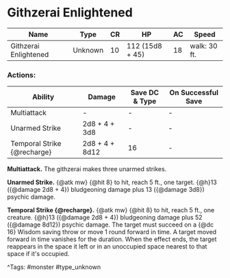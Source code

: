 # Githzerai Enlightened

| Name | Type | CR | HP | AC | Speed |
|------|------|----|----|----|-------|
| Githzerai Enlightened | Unknown | 10 | 112 (15d8 + 45) | 18 | walk: 30 ft. |

### Actions:

| Ability | Damage | Save DC & Type | On Successful Save |
|---------|--------|----------------|--------------------|
| Multiattack | - | - | - |
| Unarmed Strike | 2d8 + 4 + 3d8 | - | - |
| Temporal Strike {@recharge} | 2d8 + 4 + 8d12 | 16 | - |


**Multiattack.** The githzerai makes three unarmed strikes.

**Unarmed Strike.** {@atk mw} {@hit 8} to hit, reach 5 ft., one target. {@h}13 ({@damage 2d8 + 4}) bludgeoning damage plus 13 ({@damage 3d8}) psychic damage.

**Temporal Strike {@recharge}.** {@atk mw} {@hit 8} to hit, reach 5 ft., one creature. {@h}13 ({@damage 2d8 + 4}) bludgeoning damage plus 52 ({@damage 8d12}) psychic damage. The target must succeed on a {@dc 16} Wisdom saving throw or move 1 round forward in time. A target moved forward in time vanishes for the duration. When the effect ends, the target reappears in the space it left or in an unoccupied space nearest to that space if it's occupied.

^Tags: #monster #type_unknown
